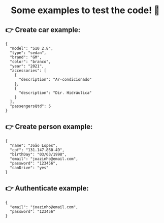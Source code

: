 <h1 align="center"> Some examples to test the code! 📜 </h1>

## 👉 Create car example:

```
{
  "model": "S10 2.8",
  "type": "sedan",
  "brand": "GM",
  "color": "branco",
  "year": "2021",
  "accessories": [
    {
      "description": "Ar-condicionado"
    },
    {
      "description": "Dir. Hidráulica"
    }
  ],
  "passengersQtd": 5
}
```

## 👉 Create person example:

```
{
  "name": "João Lopes",
  "cpf": "131.147.860-49",
  "birthDay": "03/03/1998",
  "email": "joazinho@email.com",
  "password": "123456",
  "canDrive": "yes"
}
```

## 👉 Authenticate example:

```
{
  "email": "joazinho@email.com",
  "password": "123456"
}
```

